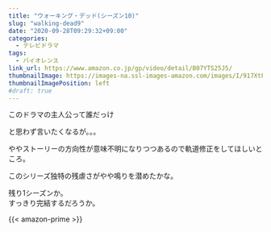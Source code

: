 ```yaml
---
title: "ウォーキング・デッド(シーズン10)"
slug: "walking-dead9"
date: "2020-09-28T09:29:32+09:00"
categories:
  - テレビドラマ
tags:
  - バイオレンス
link_url: https://www.amazon.co.jp/gp/video/detail/B07YTS25J5/
thumbnailImage: https://images-na.ssl-images-amazon.com/images/I/917XtFrNKDL._SX300_.jpg
thumbnailImagePosition: left
#draft: true
---
```

このドラマの主人公って誰だっけ
<!--more-->
と思わず言いたくなるが。。。

ややストーリーの方向性が意味不明になりつつあるので軌道修正をしてほしいところ。

このシリーズ独特の残虐さがやや鳴りを潜めたかな。

残り1シーズンか。  
すっきり完結するだろうか。

{{< amazon-prime >}}
